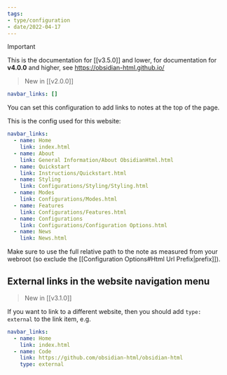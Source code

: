 ```yaml
---
tags:
- type/configuration
- date/2022-04-17
---
```

>[!important]
> This is the documentation for [[v3.5.0]] and lower, for documentation for **v4.0.0** and higher, see https://obsidian-html.github.io/

> New in [[v2.0.0]]

``` yaml
navbar_links: []  
```

You can set this configuration to add links to notes at the top of the page. 

This is the config used for this website:

``` yaml
navbar_links:
  - name: Home
    link: index.html
  - name: About
    link: General Information/About ObsidianHtml.html  
  - name: Quickstart
    link: Instructions/Quickstart.html
  - name: Styling
    link: Configurations/Styling/Styling.html    
  - name: Modes
    link: Configurations/Modes.html
  - name: Features
    link: Configurations/Features.html
  - name: Configurations
    link: Configurations/Configuration Options.html
  - name: News
    link: News.html    
```

Make sure to use the full relative path to the note as measured from your webroot (so exclude the [[Configuration Options#Html Url Prefix|prefix]]).

## External links in the website navigation menu
> New in [[v3.1.0]]

If you want to link to a different website, then you should add `type: external` to the link item, e.g.

``` yaml
navbar_links:
  - name: Home
    link: index.html
  - name: Code
    link: https://github.com/obsidian-html/obsidian-html
    type: external    
```
